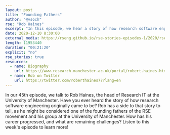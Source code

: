```yaml
---
layout: post
title: "Founding Fathers"
author: "@vsoch"
rse: "Rob Haines"
excerpt: "In this episode, we hear a story of how research software engineering came to be."
date: 2020-12-10 8:30:00
external_media: https://rseng.github.io/rse-stories-episodes-1/2020/rse-stories-robert-haines-episode-45.mp3
length: 11953440
duration: "00:21:20"
explicit: "no"
rse_stories: true
resources:
  - name: Biography
    url: https://www.research.manchester.ac.uk/portal/robert.haines.html
  - name: Rob on Twitter
    url: https://twitter.com/roberthaines77?lang=en
--- 
```


In our 45th episode, we talk to Rob Haines, the head of Research IT at the University
of Manchester. Have you ever heard the story of how research software engineering originally came to
be? Rob has a side to that story to tell, as he might be considered one of the founding fathers of 
the RSE movement and his group at the University of Manchester. How has his career progressed,
and what are remaining challenges? Listen to this week's episode to learn more!

